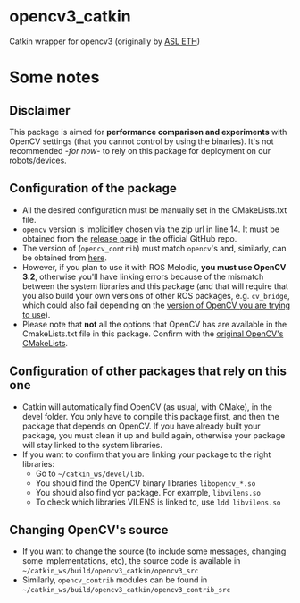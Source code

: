 # opencv3_catkin

Catkin wrapper for opencv3 (originally by [ASL ETH](https://github.com/ethz-asl/opencv3_catkin))

# Some notes

## Disclaimer
This package is aimed for **performance comparison and experiments** with OpenCV settings (that you cannot control by using the binaries). It's not recommended -_for now_- to rely on this package for deployment on our robots/devices.

## Configuration of the package
- All the desired configuration must be manually set in the CMakeLists.txt file.
- `opencv` version is implicitley chosen via the zip url in line 14. It must be obtained from the [release page](https://github.com/opencv/opencv/releases) in the official GitHub repo.
- The version of (`opencv_contrib`) must match `opencv`'s and, similarly, can be obtained from [here](https://github.com/opencv/opencv_contrib/releases).
- However, if you plan to use it with ROS Melodic, **you must use OpenCV 3.2**, otherwise you'll have linking errors because of the mismatch between the system libraries and this package (and that will require that you also build your own versions of other ROS packages, e.g. `cv_bridge`, which could also fail depending on the [version of OpenCV you are trying to use](https://github.com/ros-perception/vision_opencv/issues/291)).
- Please note that **not** all the options that OpenCV has are available in the CmakeLists.txt file in this package. Confirm with the [original OpenCV's CMakeLists](https://github.com/opencv/opencv/blob/master/CMakeLists.txt).

## Configuration of other packages that rely on this one
- Catkin will automatically find OpenCV (as usual, with CMake), in the devel folder. You only have to compile this package first, and then the package that depends on OpenCV. If you have already built your package, you must clean it up and build again, otherwise your package will stay linked to the system libraries.
- If you want to confirm that you are linking your package to the right libraries:
  -  Go to `~/catkin_ws/devel/lib`. 
  -  You should find the OpenCV binary libraries `libopencv_*.so`
  -  You should also find yor package. For example, `libvilens.so`
  -  To check which libraries VILENS is linked to, use `ldd libvilens.so`

## Changing OpenCV's source
- If you want to change the source (to include some messages, changing some implementations, etc), the source code is available in `~/catkin_ws/build/opencv3_catkin/opencv3_src`
- Similarly, `opencv_contrib` modules can be found in `~/catkin_ws/build/opencv3_catkin/opencv3_contrib_src`